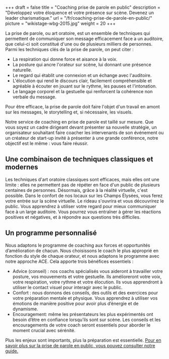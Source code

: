 +++
draft 			= false
title 			= "Coaching prise de parole en public"
description		= "Développez votre éloquence et votre présence sur scène. Devenez un leader charismatique."
url 				= "/fr/coaching-prise-de-parole-en-public/"
picture		 	= "wikistage-wbg-2015.jpg"
weight			= 20
+++

La prise de parole, ou art oratoire, est un ensemble de techniques qui permettent de communiquer son message efficacement face a un auditoire, que celui-ci soit constitué d'une ou de plusieurs milliers de personnes. Parmi les techniques clés de la prise de parole, on peut citer :

* La respiration qui donne force et aisance à la voix.
* La posture qui ancre l'orateur sur scène, lui donnant une présence naturelle.
* Le regard qui établit une connexion et un échange avec l'auditoire.
* L'élocution qui rend le discours clair, facilement compréhensible et agréable à écouter en jouant sur le rythme, les pauses et l'intonation.
* Le langage corporel et la gestuelle qui renforcent la cohérence non verbale du message.

Pour être efficace, la prise de parole doit faire l'objet d'un travail en amont sur les messages, le storytelling et, si nécessaire, les visuels.

Notre service de coaching en prise de parole est taillé sur mesure. Que vous soyez un cadre dirigeant devant présenter sa nouvelle stratégie, un organisateur souhaitant faire coacher les intervenants de son événement ou un créateur de start-up invité à présenter à une grande conférence, notre objectif est le même : vous faire réussir.

## Une combinaison de techniques classiques et modernes
Les techniques d'art oratoire classiques sont efficaces, mais elles ont une limite : elles ne permettent pas de répéter en face d'un public de plusieurs centaines de personnes. Désormais, grâce à la réalité virtuelle, c'est possible. Dans le confort de nos locaux sur les Champs Élysées, vous ferez votre entrée sur la scène virtuelle. Le rideau s'ouvrira et vous découvrirez le public. Vous apprendrez à utiliser votre regard pour mieux communiquer face à un large auditoire. Vous pourrez vous entraîner à gérer les réactions positives et négatives, et à répondre aux questions très difficiles.

## Un programme personnalisé
Nous adaptons le programme de coaching aux forces et opportunités d’amélioration de chacun. Nous choisissons le coach le plus approprié en fonction du style de chaque orateur, et nous adaptons le programme avec notre approche ACE. Cela apporte trois bénéfices essentiels :

* Advice (conseil) : nos coachs spécialisés vous aideront à travailler votre posture, vos mouvements et votre gestuelle. Ils amélioreront votre voix, votre respiration, votre rythme et votre élocution. Ils vous apprendront à utiliser le contact visuel pour interagir avec le public.
* Confort : nous donnons des conseils, des outils et des exercices  pour votre préparation mentale et physique. Vous apprendrez à utiliser vos émotions de manière positive pour avoir plus d’énergie et de dynamisme.
* Encouragement: même les présentateurs les plus expérimentés ont besoin d’être en confiance lorsqu’ils sont sur scène. Les conseils et les encouragements de votre coach seront essentiels pour aborder le moment crucial avec sérénité.

Plus les enjeux sont importants, plus la préparation est essentielle. [Pour en savoir plus sur la prise de parole en public, vous pouvez consulter notre guide.](/guide-ultime-prise-de-parole-en-public/)
